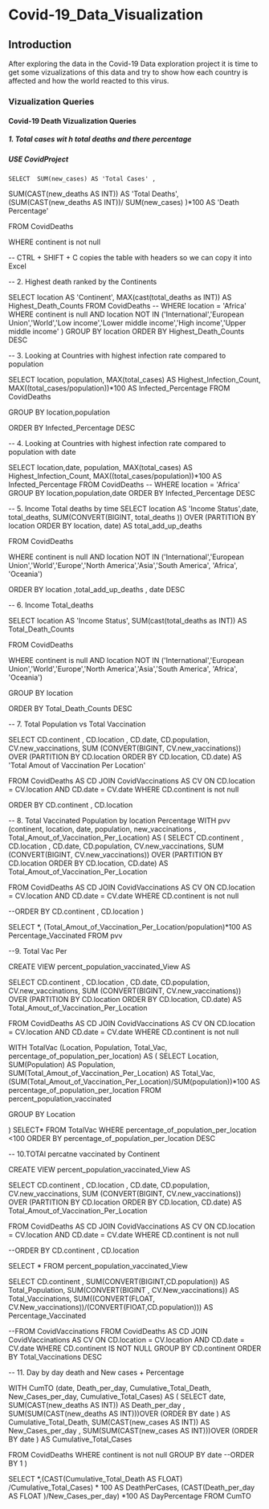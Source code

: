 # Covid-19_Data_Visualization

## Introduction

After exploring the data in the Covid-19 Data exploration project it is time to get some vizualizations of this data and try to show how each country is affected and how the world reacted to this virus.

### Vizualization Queries 

#### Covid-19 Death Vizualization Queries 

##### 1. Total cases wit h total deaths and there percentage


##### USE CovidProject


    SELECT  SUM(new_cases) AS 'Total Cases' ,
SUM(CAST(new_deaths AS INT))  AS 'Total Deaths',
(SUM(CAST(new_deaths AS INT))/ SUM(new_cases) )*100 AS 'Death Percentage'

FROM CovidDeaths

WHERE continent is not null

-- CTRL + SHIFT + C  copies the table with headers so we can copy it into Excel 


-- 2. Highest death ranked by the Continents 

SELECT location AS 'Continent',
MAX(cast(total_deaths as INT)) AS Highest_Death_Counts
FROM CovidDeaths
-- WHERE location = 'Africa'
WHERE continent is null AND location NOT IN ('International','European Union','World','Low income','Lower middle income','High income','Upper middle income' )
GROUP BY location
ORDER BY Highest_Death_Counts DESC

-- 3. Looking at Countries with highest infection rate compared to population

SELECT location,
population,
MAX(total_cases) AS Highest_Infection_Count,
MAX((total_cases/population))*100 AS Infected_Percentage
FROM CovidDeaths

GROUP BY location,population

ORDER BY Infected_Percentage DESC


-- 4. Looking at Countries with highest infection rate compared to population with date

SELECT location,date,
population,
MAX(total_cases) AS Highest_Infection_Count,
MAX((total_cases/population))*100 AS Infected_Percentage
FROM CovidDeaths
-- WHERE location = 'Africa'
GROUP BY location,population,date
ORDER BY Infected_Percentage DESC


-- 5. Income Total deaths by time 
SELECT location AS 'Income Status',date, total_deaths,
SUM(CONVERT(BIGINT, total_deaths )) OVER (PARTITION BY location ORDER BY location, date) AS total_add_up_deaths

FROM CovidDeaths

WHERE continent is null AND location NOT IN ('International','European Union','World','Europe','North America','Asia','South America', 'Africa', 'Oceania')

ORDER BY location ,total_add_up_deaths , date DESC

-- 6. Income Total_deaths

SELECT 
location AS 'Income Status',
SUM(cast(total_deaths as INT)) AS Total_Death_Counts

FROM CovidDeaths

WHERE continent is null AND location NOT IN ('International','European Union','World','Europe','North America','Asia','South America', 'Africa', 'Oceania')

GROUP BY location

ORDER BY Total_Death_Counts DESC

-- 7. Total Population vs Total Vaccination

SELECT 
CD.continent , CD.location , CD.date, CD.population,
CV.new_vaccinations,
SUM (CONVERT(BIGINT, CV.new_vaccinations)) OVER (PARTITION BY CD.location ORDER BY CD.location, CD.date) AS 'Total Amout of Vaccination Per Location'

FROM CovidDeaths AS CD
JOIN CovidVaccinations AS CV
     ON CD.location = CV.location 
	 AND CD.date = CV.date
	 WHERE CD.continent is not null

ORDER BY CD.continent , CD.location 

-- 8. Total Vaccinated Population by location Percentage
WITH pvv (continent, location, date, population, new_vaccinations , Total_Amout_of_Vaccination_Per_Location)
AS (
SELECT 
CD.continent , CD.location , CD.date, CD.population,
CV.new_vaccinations,
SUM (CONVERT(BIGINT, CV.new_vaccinations)) OVER (PARTITION BY CD.location ORDER BY CD.location, CD.date) AS Total_Amout_of_Vaccination_Per_Location

FROM CovidDeaths AS CD
JOIN CovidVaccinations AS CV
     ON CD.location = CV.location 
	 AND CD.date = CV.date
	 WHERE CD.continent is not null

--ORDER BY CD.continent , CD.location 
)

SELECT *, (Total_Amout_of_Vaccination_Per_Location/population)*100 AS Percentage_Vaccinated
FROM pvv


--9. Total Vac Per

CREATE VIEW  percent_population_vaccinated_View AS

SELECT 
CD.continent , CD.location , CD.date, CD.population,
CV.new_vaccinations,
SUM (CONVERT(BIGINT, CV.new_vaccinations)) OVER (PARTITION BY CD.location ORDER BY CD.location, CD.date) AS Total_Amout_of_Vaccination_Per_Location

FROM CovidDeaths AS CD
JOIN CovidVaccinations AS CV
     ON CD.location = CV.location 
	 AND CD.date = CV.date
	 WHERE CD.continent is not null


WITH TotalVac (Location, Population, Total_Vac, percentage_of_population_per_location)
AS (
SELECT 
Location,
SUM(Population) AS Population,
SUM(Total_Amout_of_Vaccination_Per_Location) AS Total_Vac,
(SUM(Total_Amout_of_Vaccination_Per_Location)/SUM(population))*100 AS percentage_of_population_per_location
FROM percent_population_vaccinated

GROUP BY Location

)
SELECT*
FROM TotalVac
WHERE percentage_of_population_per_location <100
ORDER BY percentage_of_population_per_location DESC


-- 10.TOTAl percatne vaccinated by Continent

CREATE VIEW  percent_population_vaccinated_View AS

SELECT 
CD.continent , CD.location , CD.date, CD.population,
CV.new_vaccinations,
SUM (CONVERT(BIGINT, CV.new_vaccinations)) OVER (PARTITION BY CD.location ORDER BY CD.location, CD.date) AS Total_Amout_of_Vaccination_Per_Location

FROM CovidDeaths AS CD
JOIN CovidVaccinations AS CV
     ON CD.location = CV.location 
	 AND CD.date = CV.date
	 WHERE CD.continent is not null

--ORDER BY CD.continent , CD.location 

SELECT *
FROM percent_population_vaccinated_View

SELECT CD.continent , 
SUM(CONVERT(BIGINT,CD.population)) AS Total_Population,
SUM(CONVERT(BIGINT , CV.New_vaccinations)) AS Total_Vaccinations,
SUM((CONVERT(FLOAT, CV.New_vaccinations))/(CONVERT(FlOAT,CD.population))) AS Percentage_Vaccinated

--FROM CovidVaccinations
FROM CovidDeaths AS CD
JOIN CovidVaccinations AS CV
     ON CD.location = CV.location 
	 AND CD.date = CV.date
WHERE CD.continent IS NOT NULL
GROUP BY CD.continent
ORDER BY Total_Vaccinations DESC

-- 11. Day by day death and New cases + Percentage

WITH CumTO (date, Death_per_day, Cumulative_Total_Death, New_Cases_per_day, Cumulative_Total_Cases)
AS (
SELECT date,
SUM(CAST(new_deaths AS INT)) AS Death_per_day  ,
SUM(SUM(CAST(new_deaths AS INT)))OVER (ORDER BY date ) AS Cumulative_Total_Death,
SUM(CAST(new_cases AS INT)) AS New_Cases_per_day  ,
SUM(SUM(CAST(new_cases AS INT)))OVER (ORDER BY date ) AS Cumulative_Total_Cases


FROM CovidDeaths
WHERE continent is not null
GROUP BY date 
--ORDER BY 1
)

SELECT *,(CAST(Cumulative_Total_Death AS FLOAT) /Cumulative_Total_Cases) * 100 AS DeathPerCases,
(CAST(Death_per_day AS FLOAT )/New_Cases_per_day) *100 AS DayPercentage
FROM CumTO

